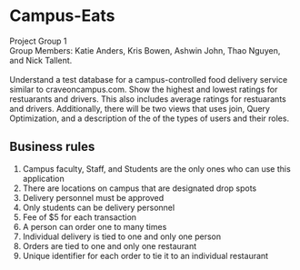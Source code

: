 # Campus-Eats
Project Group 1\
Group Members: Katie Anders, Kris Bowen, Ashwin John, Thao Nguyen, and Nick Tallent.\
\
Understand a test database for a campus-controlled food delivery service similar to craveoncampus.com. Show the highest and lowest ratings for restuarants and drivers. This also includes average ratings for restuarants and drivers. Additionally, there will be two views that uses join, Query Optimization, and a description of the of the types of users and their roles.

## Business rules
1. Campus faculty, Staff, and Students are the only ones who can use this application
2. There are locations on campus that are designated drop spots
3. Delivery personnel must be approved
4. Only students can be delivery personnel
5. Fee of $5 for each transaction
6. A person can order one to many times
7. Individual delivery is tied to one and only one person
8. Orders are tied to one and only one restaurant
9. Unique identifier for each order to tie it to an individual restaurant
